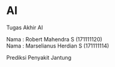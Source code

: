 # AI
Tugas Akhir AI

Nama : Robert Mahendra S (171111120)  
Nama : Marselianus Herdian S (171111114)

Prediksi Penyakit Jantung


